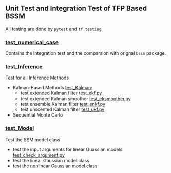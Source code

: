 ## Unit Test and Integration Test of TFP Based BSSM

All testing are done by `pytest` and `tf.testing`
### [test_numerical_case](test_with_bssm)
Contains the integration test and the comparsion with orignal `bssm` package.


### [test_Inference](test_Inference)
Test for all Inference Methods
* Kalman-Based Methods [test_Kalman](test_Inference%2Ftest_Kalman):
    * test extended Kalman filter [test_ekf.py](test_Inference%2Ftest_Kalman%2Ftest_ekf.py)
    * test extended Kalman smoother [test_eksmoother.py](test_Inference%2Ftest_Kalman%2Ftest_eksmoother.py)
    * test ensemble Kalman filter [test_enkf.py](test_Inference%2Ftest_Kalman%2Ftest_enkf.py)
    * test unscented Kalman filter [test_ukf.py](test_Inference%2Ftest_Kalman%2Ftest_ukf.py)
* Sequential Monte Carlo


### [test_Model](test_Model)
Test the SSM model class
* test the input arguments for linear Guassian models [test_check_argument.py](test_Model%2Ftest_check_argument.py)
* test the linear Gaussian model class
* test the nonlinear Gaussian model class

